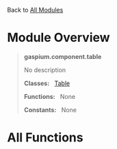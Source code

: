 Back to [All Modules](https://github.com/pyrustic/gaspium/blob/master/docs/modules/README.md#readme)

# Module Overview

> **gaspium.component.table**
> 
> No description
>
> **Classes:** &nbsp; [Table](https://github.com/pyrustic/gaspium/blob/master/docs/modules/content/gaspium.component.table/content/classes/Table.md#class-table)
>
> **Functions:** &nbsp; None
>
> **Constants:** &nbsp; None

# All Functions



